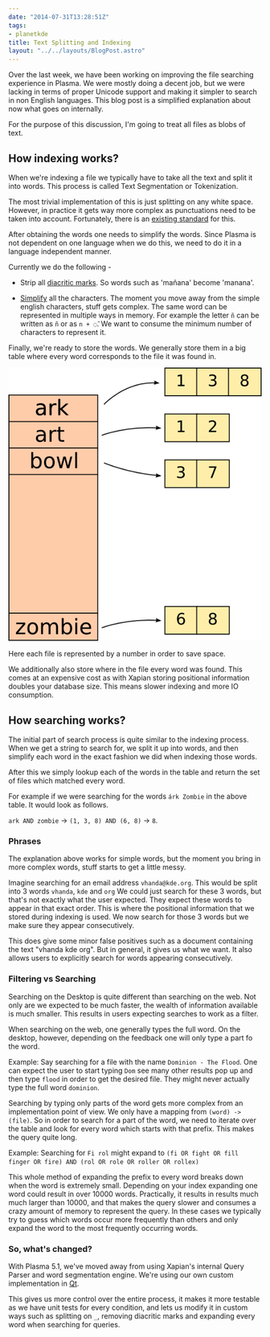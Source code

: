 ```yaml
---
date: "2014-07-31T13:28:51Z"
tags:
- planetkde
title: Text Splitting and Indexing
layout: "../../layouts/BlogPost.astro"
---
```


Over the last week, we have been working on improving the file searching experience in Plasma. We were mostly doing a decent job, but we were lacking in terms of proper Unicode support and making it simpler to search in non English languages. This blog post is a simplified explanation about now what goes on internally.

For the purpose of this discussion, I'm going to treat all files as blobs of text.

## How indexing works?

When we're indexing a file we typically have to take all the text and split it into words. This process is called Text Segmentation or Tokenization.

The most trivial implementation of this is just splitting on any white space. However, in practice it gets way more complex as punctuations need to be taken into account. Fortunately, there is an [existing standard](http://www.unicode.org/reports/tr29/) for this.

After obtaining the words one needs to simplify the words. Since Plasma is not dependent on one language when we do this, we need to do it in a language independent manner.

Currently we do the following -

* Strip all [diacritic marks](http://en.wikipedia.org/wiki/Diacritic). So words such as 'mañana' become 'manana'.

* [Simplify](http://unicode.org/reports/tr15/) all the characters. The moment you move away from the simple english characters, stuff gets complex. The same word can be represented in multiple ways in memory. For example the letter `ñ` can be written as `ñ` or as `n + ◌̃`. We want to consume the minimum number of characters to represent it.

Finally, we're ready to store the words. We generally store them in a big table where every word corresponds to the file it was found in.

![](/blog/images/2014/07/31/g4715.png)

Here each file is represented by a number in order to save space.

We additionally also store where in the file every word was found. This comes at an expensive cost as with Xapian storing positional information doubles your database size. This means slower indexing and more IO consumption.

## How searching works?

The initial part of search process is quite similar to the indexing process. When we get a string to search for, we split it up into words, and then simplify each word in the exact fashion we did when indexing those words.

After this we simply lookup each of the words in the table and return the set of files which matched every word.

For example if we were searching for the words `árk Zombie` in the above table. It would look as follows.

`ark AND zombie` -> `(1, 3, 8) AND (6, 8)` -> `8`.

### Phrases

The explanation above works for simple words, but the moment you bring in more complex words, stuff starts to get a little messy.

Imagine searching for an email address `vhanda@kde.org`. This would be split into 3 words `vhanda`, `kde` and `org` We could just search for these 3 words, but that's not exactly what the user expected. They expect these words to appear in that exact order. This is where the positional information that we stored during indexing is used. We now search for those 3 words but we make sure they appear consecutively.

This does give some minor false positives such as a document containing the text "vhanda kde org". But in general, it gives us what we want. It also allows users to explicitly search for words appearing consecutively.

### Filtering vs Searching

Searching on the Desktop is quite different than searching on the web. Not only are we expected to be much faster, the wealth of information available is much smaller. This results in users expecting searches to work as a filter.

When searching on the web, one generally types the full word. On the desktop, however, depending on the feedback one will only type a part fo the word.

Example: Say searching for a file with the name `Dominion - The Flood`. One can expect the user to start typing `Dom` see many other results pop up and then type `flood` in order to get the desired file. They might never actually type the full word `dominion`.

Searching by typing only parts of the word gets more complex from an implementation point of view. We only have a mapping from `(word) -> (file)`. So in order to search for a part of the word, we need to iterate over the table and look for every word which starts with that prefix. This makes the query quite long.

Example: Searching for `Fi rol` might expand to `(fi OR fight OR fill finger OR fire) AND (rol OR role OR roller OR rollex)`

This whole method of expanding the prefix to every word breaks down when the word is extremely small. Depending on your index expanding one word could result in over 10000 words. Practically, it results in results much much larger than 10000, and that makes the query slower and consumes a crazy amount of memory to represent the query. In these cases we typically try to guess which words occur more frequently than others and only expand the word to the most frequently occurring words.

### So, what's changed?

With Plasma 5.1, we've moved away from using Xapian's internal Query Parser and word segmentation engine. We're using our own custom implementation in [Qt](http://qt-project.org/doc/qt-5/QTextBoundaryFinder.html).

This gives us more control over the entire process, it makes it more testable as we have unit tests for every condition, and lets us modify it in custom ways such as splitting on `_`, removing diacritic marks and expanding every word when searching for queries.

